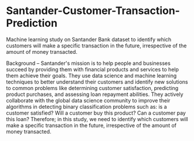 # Santander-Customer-Transaction-Prediction
Machine learning study on Santander Bank dataset to identify which customers will make a specific transaction in the future, irrespective of the amount of money transacted.

Background – Santander's mission is to help people and businesses succeed by providing them with financial products and services to help them achieve their goals. They use data science and machine learning techniques to better understand their customers and identify new solutions to common problems like determining customer satisfaction, predicting product purchases, and assessing loan repayment abilities. They actively collaborate with the global data science community to improve their algorithms in detecting binary classification problems such as: is a customer satisfied? Will a customer buy this product? Can a customer pay this loan?
Therefore; in this study, we need to identify which customers will make a specific transaction in the future, irrespective of the amount of money transacted.

